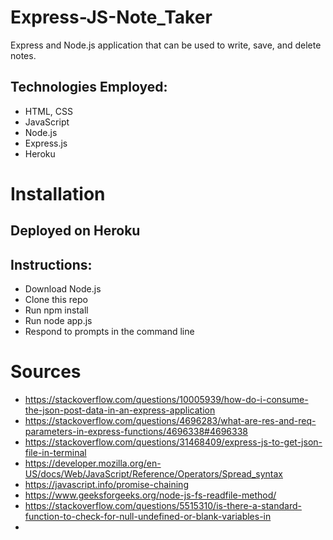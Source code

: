 # Express-JS-Note_Taker
Express and Node.js application that can be used to write, save, and delete notes.

## Technologies Employed:
* HTML, CSS
* JavaScript
* Node.js
* Express.js 
* Heroku


# Installation
## Deployed on Heroku 

## Instructions:
* Download Node.js
* Clone this repo
* Run npm install
* Run node app.js
* Respond to prompts in the command line

# Sources

* https://stackoverflow.com/questions/10005939/how-do-i-consume-the-json-post-data-in-an-express-application
* https://stackoverflow.com/questions/4696283/what-are-res-and-req-parameters-in-express-functions/4696338#4696338 
* https://stackoverflow.com/questions/31468409/express-js-to-get-json-file-in-terminal
* https://developer.mozilla.org/en-US/docs/Web/JavaScript/Reference/Operators/Spread_syntax
* https://javascript.info/promise-chaining
* https://www.geeksforgeeks.org/node-js-fs-readfile-method/
* https://stackoverflow.com/questions/5515310/is-there-a-standard-function-to-check-for-null-undefined-or-blank-variables-in
* 
